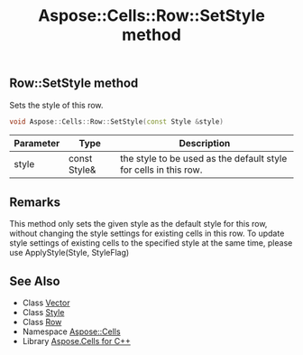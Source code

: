 ﻿---
title: Aspose::Cells::Row::SetStyle method
linktitle: SetStyle
second_title: Aspose.Cells for C++ API Reference
description: 'Aspose::Cells::Row::SetStyle method. Sets the style of this row in C++.'
type: docs
weight: 2300
url: /cpp/aspose.cells/row/setstyle/
---
## Row::SetStyle method


Sets the style of this row.

```cpp
void Aspose::Cells::Row::SetStyle(const Style &style)
```


| Parameter | Type | Description |
| --- | --- | --- |
| style | const Style\& | the style to be used as the default style for cells in this row. |
## Remarks



This method only sets the given style as the default style for this row, without changing the style settings for existing cells in this row. To update style settings of existing cells to the specified style at the same time, please use ApplyStyle(Style, StyleFlag) 
## See Also

* Class [Vector](../../vector/)
* Class [Style](../../style/)
* Class [Row](../)
* Namespace [Aspose::Cells](../../)
* Library [Aspose.Cells for C++](../../../)
